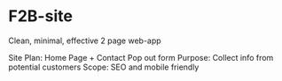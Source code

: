 # F2B-site
Clean, minimal, effective 2 page web-app

Site Plan:  Home Page + Contact Pop out form
Purpose: Collect info from potential customers
Scope: SEO and mobile friendly
